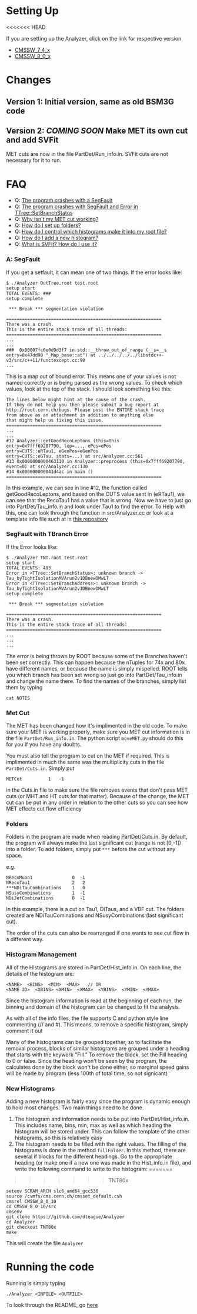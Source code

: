 # Setting Up
<<<<<<< HEAD

If you are setting up the Analyzer, click on the link for respective version

- [CMSSW_7_4_x](https://github.com/dteague/Analyzer/tree/TNT74x)
- [CMSSW_8_0_x](https://github.com/dteague/Analyzer/tree/TNT80x)

# Changes

## Version 1: Initial version, same as old BSM3G code

## Version 2: _COMING SOON_ Make MET its own cut and add SVFit
MET cuts are now in the file PartDet/Run_info.in.  SVFit cuts are not necessary for it to run.


# FAQ

- Q: [The program crashes with a SegFault](https://github.com/dteague/Analyzer#a-segfault)
- Q: [The program crashes with SegFault and Error in TTree::SetBranchStatus](https://github.com/dteague/Analyzer#segfault-with-tbranch-error)
- Q: [Why isn't my MET cut working?](#met-cut)
- Q: [How do I set up folders?](https://github.com/dteague/Analyzer#folders)
- Q: [How do I control which histograms make it into my root file?](https://github.com/dteague/Analyzer#histogram-management)
- Q: [How do I add a new histogram?](https://github.com/dteague/Analyzer#new-histograms)
- Q: [What is SVFit?  How do I use it?](https://github.com/dteague/Analyzer#svfit)

### A: SegFault

If you get a setfault, it can mean one of two things.  If the error looks like:

```
$ ./Analyzer OutTree.root test.root
setup start
TOTAL EVENTS: ###
setup complete

 *** Break *** segmentation violation

===========================================================
There was a crash. 
This is the entire stack trace of all threads:
=========================================================== 
...
...
###  0x00007fc6e0d9d3f7 in std::__throw_out_of_range (__s=__s entry=0x47dd90 "_Map_base::at") at ../../../../../libstdc++-v3/src/c++11/functexcept.cc:90
...
```
This is a map out of bound error.  This means one of your values is not named correctly or is being parsed as the wrong values.  To check which values, look at the top of the stack.  I should look something like this:
```
The lines below might hint at the cause of the crash. 
If they do not help you then please submit a bug report at
http://root.cern.ch/bugs. Please post the ENTIRE stack trace 
from above as an attachment in addition to anything else
that might help us fixing this issue.
===========================================================
...
...
#12 Analyzer::getGoodRecoLeptons (this=this
entry=0x7fff69207790, lep=..., ePos=ePos
entry=CUTS::eRTau1, eGenPos=eGenPos
entry=CUTS::eGTau, stats=...) at src/Analyzer.cc:561
#13 0x0000000000463110 in Analyzer::preprocess (this=0x7fff69207790, event=0) at src/Analyzer.cc:130
#14 0x000000000041d4ac in main ()
===========================================================
```
In this example, we can see in line #12, the function called getGoodRecoLeptons, and based on the CUTS value sent in (eRTau1), we can see that the RecoTau1 has a value that is wrong.  Now we have to just go into PartDet/Tau_info.in and look under Tau1 to find the error.  To Help with this, one can look through the function in src/Analyzer.cc or look at a template info file such at in [this repository](https://github.com/dteague/Analyzer/tree/master/PartDet)

### SegFault with TBranch Error

If the Error looks like:
```
$ ./Analyzer TNT.root test.root 
setup start
TOTAL EVENTS: 493
Error in <TTree::SetBranchStatus>: unknown branch -> Tau_byTightIsolationMVArun2v1DBnewDMwLT
Error in <TTree::SetBranchAddress>: unknown branch -> Tau_byTightIsolationMVArun2v1DBnewDMwLT
setup complete

 *** Break *** segmentation violation
 
===========================================================
There was a crash.
This is the entire stack trace of all threads:
===========================================================
...
...
...
```
The error is being thrown by ROOT because some of the Branches haven't been set correctly.  This can happen because the nTuples for 74x and 80x have different names, or because the name is simply mispelled.  ROOT tells you which branch has been set wrong so just go into PartDet/Tau_info.in and change the name there.  To find the names of the branches, simply list them by typing 
```
cat NOTES
```
### Met Cut

The MET has been changed how it's implimented in the old code.  To make sure your MET is working properly, make sure you MET cut information is in the file ```PartDet/Run_info.in```.  The python script ```moveMET.py``` should do this for you if you have any doubts.  

You must also tell the program to cut on the MET if required.  This is implimented in much the same was the multiplicity cuts in the file ```PartDet/Cuts.in```.  Simply put 
```
METCut          1   -1
``` 
in the Cuts.in file to make sure the file removes events that don't pass MET cuts (or MHT and HT cuts for that matter).  Because of the change, the MET cut can be put in any order in relation to the other cuts so you can see how MET effects cut flow efficiency

### Folders

Folders in the program are made when reading PartDet/Cuts.in.  By default, the program will always make the last significant cut (range is not [0,-1]) into a folder.  To add folders, simply put ```***``` before the cut without any space.  

e.g.
```
NRecoMuon1               0  -1
NRecoTau1                2   2
***NDiTauCombinations    1   0
NSusyCombinations        1  -1
NDiJetCombinations       0  -1
```
In this example, there is a cut on Tau1, DiTaus, and a VBF cut.  The folders created are NDiTauCominations and NSusyCombinations (last significant cut).

The order of the cuts can also be rearranged if one wants to see cut flow in a different way.

### Histogram Management

All of the Histograms are stored in PartDet/Hist_info.in.  On each line, the details of the histogram are:
```
<NAME>  <BINS>  <MIN>  <MAX>   // OR
<NAME 2D>  <XBINS> <XMIN>  <XMAX>  <YBINS>  <YMIN>  <YMAX>
```
Since the histogram information is read at the beginning of each run, the binning and domain of the histogram can be changed to fit the analysis.  

As with all of the info files, the file supports C and python style line commenting (// and #).  This means, to remove a specific histogram, simply comment it out

Many of the histograms can be grouped together, so to facilitate the removal process, blocks of similar histograms are grouped under a heading that starts with the keywork "Fill."  To remove the block, set the Fill heading to 0 or false.  Since the heading won't be seen by the program, the calculates done by the block won't be done either, so marginal speed gains will be made by program (less 100th of total time, so not signicant)

### New Histograms

Adding a new histogram is fairly easy since the program is dynamic enough to hold most changes.  Two main things need to be done.

1. The histogram and information needs to be put into PartDet/Hist_info.in.  This includes name, bins, min, max as well as which heading the histogram will be stored under.  This can follow the template of the other histograms, so this is relatively easy
2. The histogram needs to be filled with the right values.  The filling of the histograms is done in the method ```fillFolder```.  In this method, there are several if blocks for the different headings.  Go to the appropriate heading (or make one if a new one was made in the Hist_info.in file), and write the following command to write to the histogram:
=======
>>>>>>> TNT80x
```
setenv SCRAM_ARCH slc6_amd64_gcc530
source /cvmfs/cms.cern.ch/cmsset_default.csh 
cmsrel CMSSW_8_0_10
cd CMSSW_8_0_10/src
cmsenv
git clone https://github.com/dteague/Analyzer
cd Analyzer
git checkout TNT80x
make
``` 
This will create the file ```Analyzer``` 

# Running the code
Running is simply typing
```
./Analyzer <INFILE> <OUTFILE>
```

To look through the README, go [here](https://github.com/dteague/Analyzer/)
